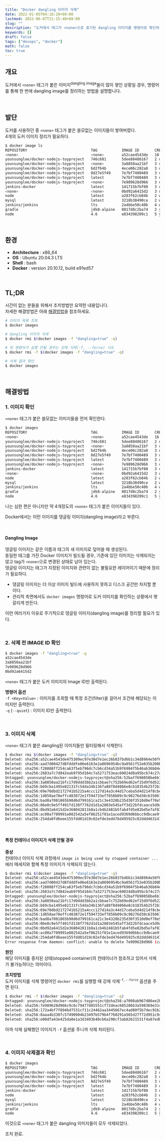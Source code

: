 ```yaml
---
title: "Docker dangling 이미지 삭제"
date: 2022-01-05T04:18:20+09:00
lastmod: 2022-06-07T21:15:40+09:00
slug: ""
description: "도커에서 태그가 <none>으로 표기된 dangling 이미지를 명령어로 확인하고 삭제하는 방법을 소개합니다."
keywords: []
draft: false
tags: ["devops", "docker"]
math: false
toc: true
---
```


## 개요

도커에서 `<none>` 태그가 붙은 이미지<sup>dangling image</sup>들이 많이 쌓인 상황일 경우, 명령어를 통해 한 번에 dangling image를 정리하는 방법을 설명합니다.  

&nbsp;

## 발단

도커를 사용하던 중 `<none>` 태그가 붙은 쓸모없는 이미지들이 쌓여버렸다.  
4개의 도커 이미지 정리가 필요하다.  

```bash
$ docker image ls
REPOSITORY                             TAG           IMAGE ID       CREATED          SIZE
<none>                                 <none>        a52cae4543de   10 minutes ago   522MB
younsunglee/docker-nodejs-toyproject   746c681       5dee88486167   2 days ago       1GB
younsunglee/docker-nodejs-toyproject   <none>        3a8850aa21bf   3 days ago       1.01GB
younsunglee/docker-nodejs-toyproject   bd2f64b       4ece06c282a8   3 days ago       1GB
younsunglee/docker-nodejs-toyproject   8d27e5f49     7e7bf7400489   3 days ago       1GB
younsunglee/docker-nodejs-toyproject   latest        7e7bf7400489   3 days ago       1GB
younsunglee/docker-nodejs-toyproject   <none>        7e989628d966   3 days ago       1GB
jenkins-docker                         latest        141715b7bf00   3 days ago       522MB
<none>                                 <none>        0bd92a6415d2   3 days ago       522MB
node                                   latest        a283f62cb84b   2 weeks ago      993MB
mysql                                  latest        3218b38490ce   2 weeks ago      516MB
jenkins/jenkins                        lts           2a4bbe50c40b   4 weeks ago      441MB
gradle                                 jdk8-alpine   8017d8c2ba74   2 years ago      204MB
node                                   4.6           e834398209c1   5 years ago      646MB
```

&nbsp;

## 환경

- **Architecture** : x86_64
- **OS** : Ubuntu 20.04.3 LTS
- **Shell** : bash
- **Docker** : version 20.10.12, build e91ed57

&nbsp;

## TL;DR

시간이 없는 분들을 위해서 조치방법만 요약한 내용입니다.  
자세한 해결방법은 아래 [해결방법](#해결방법)을 참조하세요.

```bash
# 이미지 목록 조회
$ docker images

# dangling 이미지 삭제
$ docker rmi $(docker images -f "dangling=true" -q)

# 위 명령어가 실행 안될 경우는 강제 삭제(-f, --force) 시도
$ docker rmi -f $(docker images -f "dangling=true" -q)

# 삭제 결과 확인
$ docker images
```

&nbsp;

## 해결방법

### 1. 이미지 확인

`<none>` 태그가 붙은 쓸모없는 이미지들을 먼저 확인한다.  

```bash
$ docker images
REPOSITORY                             TAG           IMAGE ID       CREATED          SIZE
<none>                                 <none>        a52cae4543de   16 minutes ago   522MB
younsunglee/docker-nodejs-toyproject   746c681       5dee88486167   2 days ago       1GB
younsunglee/docker-nodejs-toyproject   <none>        3a8850aa21bf   3 days ago       1.01GB
younsunglee/docker-nodejs-toyproject   bd2f64b       4ece06c282a8   3 days ago       1GB
younsunglee/docker-nodejs-toyproject   8d27e5f49     7e7bf7400489   3 days ago       1GB
younsunglee/docker-nodejs-toyproject   latest        7e7bf7400489   3 days ago       1GB
younsunglee/docker-nodejs-toyproject   <none>        7e989628d966   3 days ago       1GB
jenkins-docker                         latest        141715b7bf00   3 days ago       522MB
<none>                                 <none>        0bd92a6415d2   3 days ago       522MB
node                                   latest        a283f62cb84b   2 weeks ago      993MB
mysql                                  latest        3218b38490ce   2 weeks ago      516MB
jenkins/jenkins                        lts           2a4bbe50c40b   4 weeks ago      441MB
gradle                                 jdk8-alpine   8017d8c2ba74   2 years ago      204MB
node                                   4.6           e834398209c1   5 years ago      646MB
```

나는 심한 편은 아니지만 약 4개정도의 `<none>` 태그가 붙은 이미지들이 있다.  

Docker에서는 이런 이미지를 댕글링 이미지(dangling image)라고 부른다.  

&nbsp;

#### Dangling Image

댕글링 이미지는 같은 이름과 태그의 새 이미지로 덮어쓸 때 생성된다.  
동일한 태그를 가진 Docker 이미지가 빌드될 경우, 기존에 있던 이미지는 삭제되지는 않고 tag가 `<none>`으로 변경된 상태로 남아 있는다.  
댕글링 이미지는 태그가 지정된 이미지와 관련이 없는 불필요한 레이어이기 때문에 정리가 필요하다.

- 댕글링 이미지는 더 이상 이미지 빌드에 사용하지 못하고 디스크 공간만 차지할 뿐이다.
- 관리적 측면에서도 `docker images` 명령어로 도커 이미지를 확인하는 상황에서 헷갈리게 만든다.

이런 여러가지 이유로 주기적으로 댕글링 이미지(dangling image)를 정리할 필요가 있다.  

&nbsp;

### 2. 삭제 전 IMAGE ID 확인

```bash
$ docker images -f "dangling=true" -q
a52cae4543de
3a8850aa21bf
7e989628d966
0bd92a6415d2
```

`<none>` 태그가 붙은 도커 이미지의 Image ID만 출력된다.  

**명령어 옵션**  
`-f <Key=Value>` : 이미지를 조회할 때 특정 조건(filter)을 걸어서 조건에 해당되는 이미지만 출력한다.  
`-q` (`--quiet`) : 이미지 ID만 출력한다.

&nbsp;

### 3. 이미지 삭제

`<none>` 태그가 붙은 dangling된 이미지들만 필터링해서 삭제한다.

```bash
$ docker rmi $(docker images -f "dangling=true" -q)
Deleted: sha256:a52cae4543de475309ec97e30d7e1ec26b837bd6b1c34d8964e50f6d32be2742
Deleted: sha256:aad7d00427d8fdddfe06e6163e2a0696954bc9a0561f52e035b200b554f2e910
Deleted: sha256:f28088ff254ca63f5eb796dc7cb6cd34a51b9f6904f5b46ab36b84e817369c95
Deleted: sha256:2683a7c7d842eab9795d164c7a5271753eac60024d8a95bcb74c27a150c9438f
Untagged: younsunglee/docker-nodejs-toyproject@sha256:52baff698058be6b7bd961857038e19ad019a03e95210ca053176bee6eb37f9e
Deleted: sha256:3a8850aa21bfc17d9ddd3bb2a1cbbae7c752b69ed62ef15d9f6d5220f9ae7d02
Deleted: sha256:b69cba1495e82131fc54da34b136fa88f8d4066e8cb18354b25f2b3dd0ecf84d
Deleted: sha256:69e70dbd2172741b5215a4ccc127d14a3c44d17ceba5d4d214f8cbe0b931c64f
Deleted: sha256:1d850ae78effc483872e1f594733ef7858b09c9c98276d30c6350674527d48e9
Deleted: sha256:bad8a7081865b98d6d799161ca21c3e4328b235d30f3510d0ef78e586a63d836
Deleted: sha256:06e0c9e5ff491fd138f7762d1d1a2803e545aff3d22bfdcaace5d9a44d2542ed
Deleted: sha256:0bd92a6415d2e368042811b8a1cb4b2481b5fab4fd5e82bd5e7af83d154e0eff
Deleted: sha256:ac00a7709991e802542a5ef86251f01e1aced9369d6bbcc9dbcae9fa1f8f3a21
Deleted: sha256:254da0fd6eee155fdd01d19c02efde3ed476d495925c02ddd463147978d7df84
```

&nbsp;

#### 특정 컨테이너 이미지가 삭제 안될 경우

**증상**  
컨테이너 이미지 삭제 과정에서 `image is being used by stopped container ...` 에러 메세지와 함께 특정 이미지가 삭제되지 않는다.

```bash
$ docker rmi $(docker images -f "dangling=true" -q)
Deleted: sha256:a52cae4543de475309ec97e30d7e1ec26b837bd6b1c34d8964e50f6d32be2742
Deleted: sha256:aad7d00427d8fdddfe06e6163e2a0696954bc9a0561f52e035b200b554f2e910
Deleted: sha256:f28088ff254ca63f5eb796dc7cb6cd34a51b9f6904f5b46ab36b84e817369c95
Deleted: sha256:2683a7c7d842eab9795d164c7a5271753eac60024d8a95bcb74c27a150c9438f
Untagged: younsunglee/docker-nodejs-toyproject@sha256:52baff698058be6b7bd961857038e19ad019a03e95210ca053176bee6eb37f9e
Deleted: sha256:3a8850aa21bfc17d9ddd3bb2a1cbbae7c752b69ed62ef15d9f6d5220f9ae7d02
Deleted: sha256:b69cba1495e82131fc54da34b136fa88f8d4066e8cb18354b25f2b3dd0ecf84d
Deleted: sha256:69e70dbd2172741b5215a4ccc127d14a3c44d17ceba5d4d214f8cbe0b931c64f
Deleted: sha256:1d850ae78effc483872e1f594733ef7858b09c9c98276d30c6350674527d48e9
Deleted: sha256:bad8a7081865b98d6d799161ca21c3e4328b235d30f3510d0ef78e586a63d836
Deleted: sha256:06e0c9e5ff491fd138f7762d1d1a2803e545aff3d22bfdcaace5d9a44d2542ed
Deleted: sha256:0bd92a6415d2e368042811b8a1cb4b2481b5fab4fd5e82bd5e7af83d154e0eff
Deleted: sha256:ac00a7709991e802542a5ef86251f01e1aced9369d6bbcc9dbcae9fa1f8f3a21
Deleted: sha256:254da0fd6eee155fdd01d19c02efde3ed476d495925c02ddd463147978d7df84
Error response from daemon: conflict: unable to delete 7e989628d966 (cannot be forced) - image is being used by stopped container 234d5e511f5f
```

**원인**  
해당 이미지를 중지된 상태(stopped container)의 컨테이너가 참조하고 있어서 삭제가 불가능하다는 의미이다.  

**조치방법**  
도커 이미지를 삭제 명령어인 `docker rmi`를 실행할 때 강제 삭제<sup>`-f`, `--force`</sup> 옵션을 주면 된다.  

```bash
$ docker rmi -f $(docker images -f "dangling=true" -q)
Untagged: younsunglee/docker-nodejs-toyproject@sha256:a7098ab967d86ee2b2d7431cc4be1c940b100cb964e86fb29fb6f964ba67d381
Deleted: sha256:7e989628d966c9c6c79477d85551cf72deac685286b3a598369e31465335b50e
Deleted: sha256:172a4bf7f894bd7531cf11c24462aa3445667ec4ad80f5b7dec91b2326f70291
Deleted: sha256:8aaa4b338fc57490904b23497b579b4f760291a565d27f72d951c94b87c344fd
Deleted: sha256:e00dfa43e425da0e1a3d3493b40cb6a298cf3ab82621531f4a87edb0542d4ece
```

아까 삭제 실패했던 이미지가 `-f` 옵션을 주니까 삭제 처리된다.  

&nbsp;

### 4. 이미지 삭제결과 확인

```bash
$ docker images
REPOSITORY                             TAG           IMAGE ID       CREATED       SIZE
younsunglee/docker-nodejs-toyproject   746c681       5dee88486167   2 days ago    1GB
younsunglee/docker-nodejs-toyproject   bd2f64b       4ece06c282a8   3 days ago    1GB
younsunglee/docker-nodejs-toyproject   8d27e5f49     7e7bf7400489   3 days ago    1GB
younsunglee/docker-nodejs-toyproject   latest        7e7bf7400489   3 days ago    1GB
jenkins-docker                         latest        141715b7bf00   3 days ago    522MB
node                                   latest        a283f62cb84b   2 weeks ago   993MB
mysql                                  latest        3218b38490ce   2 weeks ago   516MB
jenkins/jenkins                        lts           2a4bbe50c40b   4 weeks ago   441MB
gradle                                 jdk8-alpine   8017d8c2ba74   2 years ago   204MB
node                                   4.6           e834398209c1   5 years ago   646MB
```

이것으로 `<none>` 태그가 붙은 dangling 이미지들이 모두 삭제되었다.  

조치 완료.
